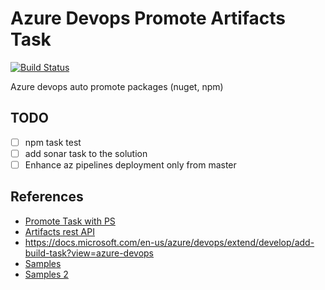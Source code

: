 # Azure Devops Promote Artifacts Task

[![Build Status](https://dev.azure.com/henifazzani/SynkerAPI/_apis/build/status/Fazzani.az-task-promote?branchName=main)](https://dev.azure.com/henifazzani/SynkerAPI/_build/latest?definitionId=29&branchName=main)

Azure devops auto promote packages (nuget, npm)

## TODO

- [ ] npm task test
- [ ] add sonar task to the solution
- [ ] Enhance az pipelines deployment only from master

## References

- [Promote Task with PS](https://github.com/renevanosnabrugge/vsts-promotepackage-task)
- [Artifacts rest API](https://docs.microsoft.com/en-us/rest/api/azure/devops/artifactspackagetypes/nuget/update%20package%20version?view=azure-devops-rest-6.0#jsonpatchoperation)
- <https://docs.microsoft.com/en-us/azure/devops/extend/develop/add-build-task?view=azure-devops>
- [Samples](https://github.com/microsoft/azure-devops-extension-sample)
- [Samples 2](https://github.com/microsoft/azure-devops-extension-tasks)
